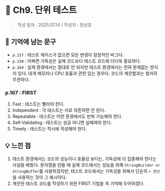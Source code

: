 # 🔖 Ch9. 단위 테스트

> 작성 일자 : 2025.07.14 / 작성자 : 한상호

## 💫 기억에 남는 문구

- `p.157` : 테스트 케이스가 없으면 모든 변경이 잠정적인 버그다.
- `p.158` : 어쩌면 가독성은 실제 코드보다 테스트 코드에 더더욱 중요하다.
- `p.164` : 실제 환경에서는 절대로 안 되지만 테스트 환경에서는 전혀 문제없는 방식이 있다. 대개 메모리나 CPU 효율과 관련 있는 경우다. 코드의 깨끗함과는 철저히 무관하다.

### p.167 : FIRST 

1. Fast : 테스트는 빨라야 한다.
2. Independent : 각 테스트는 서로 의존하면 안 된다.
3. Repeatable : 테스트는 어떤 환경에서도 반복 가능해야 한다.
4. Self-Validating : 테스트는 성공 아니면 실패여야 한다.
5. Timely : 테스트는 적시에 작성해야 한다.

## 💡 느낀 점

1. 테스트 환경에서는 코드의 성능이나 효율성 보다는, 가독성에 더 집중해야 한다는 사실을 배웠다. 문자열을 만들 때 실제 코드에서는 성능을 위해 `StringBuilder or StringBuffer`를 사용하겠지만, 테스트 코드에서는 가독성을 위해서 단순히 `+ 연산`을 사용하는 것이 그 예시이다. 
2. 깨끗한 테스트 코드를 작성하기 위한 FIRST 기법을 꼭 기억해 두어야겠다. 